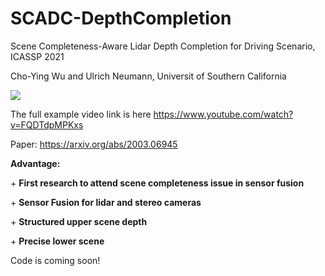 # SCADC-DepthCompletion
Scene Completeness-Aware Lidar Depth Completion for Driving Scenario, ICASSP 2021

Cho-Ying Wu and Ulrich Neumann, Universit of Southern California

<img src='demo.gif'>

The full example video link is here https://www.youtube.com/watch?v=FQDTdpMPKxs

Paper: https://arxiv.org/abs/2003.06945

**Advantage:**

\+ **First research to attend scene completeness issue in sensor fusion**

\+ **Sensor Fusion for lidar and stereo cameras**

\+ **Structured upper scene depth**

\+ **Precise lower scene**


Code is coming soon!
